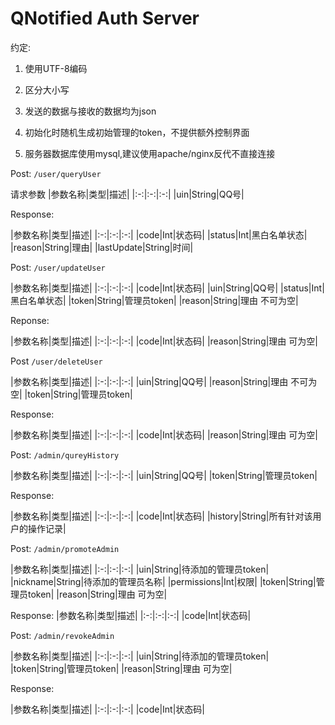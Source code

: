 # QNotified Auth Server

约定:

1. 使用UTF-8编码

2. 区分大小写

3. 发送的数据与接收的数据均为json

4. 初始化时随机生成初始管理的token，不提供额外控制界面

5. 服务器数据库使用mysql,建议使用apache/nginx反代不直接连接

Post: `/user/queryUser`

请求参数 |参数名称|类型|描述| |:-:|:-:|:-:| |uin|String|QQ号|

Response:

|参数名称|类型|描述| |:-:|:-:|:-:| |code|Int|状态码| |status|Int|黑白名单状态| |reason|String|理由| |lastUpdate|String|时间|

Post: `/user/updateUser`

|参数名称|类型|描述| |:-:|:-:|:-:| |code|Int|状态码| |uin|String|QQ号| |status|Int|黑白名单状态|
|token|String|管理员token| |reason|String|理由 不可为空|

Reponse:

|参数名称|类型|描述| |:-:|:-:|:-:| |code|Int|状态码| |reason|String|理由 可为空|

Post `/user/deleteUser`

|参数名称|类型|描述| |:-:|:-:|:-:| |uin|String|QQ号| |reason|String|理由 不可为空| |token|String|管理员token|

Response:

|参数名称|类型|描述| |:-:|:-:|:-:| |code|Int|状态码| |reason|String|理由 可为空|

Post: `/admin/qureyHistory`

|参数名称|类型|描述| |:-:|:-:|:-:| |uin|String|QQ号| |token|String|管理员token|

Response:

|参数名称|类型|描述| |:-:|:-:|:-:| |code|Int|状态码| |history|String|所有针对该用户的操作记录|

Post: `/admin/promoteAdmin`

|参数名称|类型|描述| |:-:|:-:|:-:| |uin|String|待添加的管理员token| |nickname|String|待添加的管理员名称|
|permissions|Int|权限| |token|String|管理员token| |reason|String|理由 可为空|

Response:
|参数名称|类型|描述| |:-:|:-:|:-:| |code|Int|状态码|

Post: `/admin/revokeAdmin`

|参数名称|类型|描述| |:-:|:-:|:-:| |uin|String|待添加的管理员token| |token|String|管理员token| |reason|String|理由 可为空|

Response:

|参数名称|类型|描述| |:-:|:-:|:-:| |code|Int|状态码|
